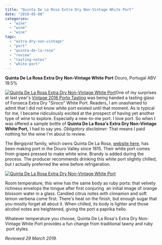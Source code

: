 ```yaml
---
title: "Quinta De La Rosa Extra Dry Non-Vintage White Port"
date: "2019-05-08"
categories:
  - "wine"
  - "wine"
  - "wine"
tags:
  - "extra-dry-non-vintage"
  - "port"
  - "quinta-de-la-rosa"
  - "review"
  - "tasting-notes"
  - "white-port"
---
```


**Quinta De La Rosa Extra Dry Non-Vintage White Port** Douro, Portugal ABV 19.5%

[![Quinta De La Rosa Extra Dry Non-Vintage White Port](https://thegourmez-wpmedia.s3.amazonaws.com/2019/05/QuintaDLRWhitePort02-333x500.jpg)](https://thegourmez-wpmedia.s3.amazonaws.com/2019/05/QuintaDLRWhitePort02.jpg)One of my surprises at last year's [Vintage 2016 Porto Tasting](https://thegourmez.com/2018/11/27/2016-vintage-port-a-sign-of-good-things-to-comeand-good-drinking-now/) was being handed a tasting glass of Fonseca Extra Dry "Siroco" White Port. Readers, I am unashamed to admit that I did not know white port existed until that moment. As is typical for me, I became ridiculously excited at the prospect of having yet another type of wine to explore. Especially a new-to-me port. I love port. So when I was offered a sample bottle of **Quinta De La Rosa's Extra Dry Non-Vintage White Port,** I had to say yes. _Obligatory disclaimer:_ That means I paid nothing for the wine I'm about to review.

The Bergqvist family, which owns Quinta De La Rosa, [website here,](https://www.quintadelarosa.com/content/quinta-de-la-rosa-2) has been making port in the Douro Valley since 1815. Their white port comes from grapes pressed to make white wine. Brandy is added during the process. The producer recommends drinking this white port slightly chilled, but I actually preferred the wine before refrigeration.

[![Quinta De La Rosa Extra Dry Non-Vintage White Port](https://thegourmez-wpmedia.s3.amazonaws.com/2019/05/QuintaDLRWhitePort1-375x500.jpg)](https://thegourmez-wpmedia.s3.amazonaws.com/2019/05/QuintaDLRWhitePort1.jpg)

Room temperature, this wine has the same body as ruby ports: that velvety richness envelops the tongue after first conjuring  an initial image of orange blossom water in a glass. Candied citrus notes with cinnamon and soft lemon verbena come first. There's heat on the finish, but enough sugar that you mostly forget all about it. When chilled, its body is lighter and those alcohol notes are heightened, giving the port a paprika hello.

Whatever temperature you choose, Quinta De La Rosa's Extra Dry Non-Vintage White Port provides a fun change from traditional tawny and ruby  port styles.

_Reviewed 29 March 2019._
